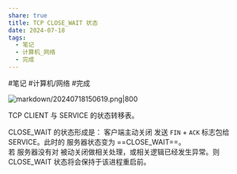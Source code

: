 ```yaml
---  
share: true  
title: TCP CLOSE_WAIT 状态  
date: 2024-07-18  
tags:  
  - 笔记  
  - 计算机_网络  
  - 完成  
---  
```

  
#笔记 #计算机/网络 #完成   
  
![markdown/20240718150619.png|800](http://note.img.lixd.club/markdown/20240718150619.png)  
  
TCP CLIENT 与 SERVICE 的状态转移表。  
  
CLOSE_WAIT 的状态形成是： 客户端主动关闭 发送 `FIN` + `ACK` 标志包给 SERVICE。此时的 服务器状态变为 ==CLOSE_WAIT==。  
若 服务器没有对 被动关闭做相关处理，或相关逻辑已经发生异常。则 CLOSE_WAIT 状态将会保持于该进程重启前。